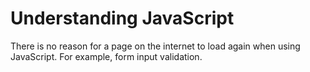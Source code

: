 # Understanding JavaScript 

There is no reason for a page on the internet to load again when using JavaScript. For example, form input validation.

